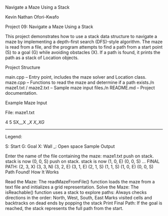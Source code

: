  Navigate a Maze Using a Stack

Kevin Nathan Ofori-Kwafo


Project 09: Navigate a Maze Using a Stack

This project demonstrates how to use a stack data structure to navigate a maze by implementing a depth-first search (DFS)-style algorithm. The maze is read from a file, and the program attempts to find a path from a start point (S) to a goal (G) while avoiding obstacles (X). If a path is found, it prints the path as a stack of Location objects.

Project Structure

main.cpp – Entry point, includes the maze solver and Location class.
maze.cpp – Functions to read the maze and determine if a path exists./n
maze1.txt / maze2.txt – Sample maze input files./n
README.md – Project documentation.

Example Maze Input

File: maze1.txt

4 5
SX__X
___X_
X_XG_
_____
Legend:

S: Start
G: Goal
X: Wall
_: Open space
Sample Output

Enter the name of the file containing the maze: maze1.txt
push on stack. stack is now (0, 0, S)
push on stack. stack is now (1, 0, E) (0, 0, S)
...
FINAL PATH: (2, 3, X) (3, 3, N) (3, 2, E) (3, 1, E) (2, 1, S) (1, 1, S) (1, 0, E) (0, 0, S)
Path Found!
How It Works

Read the Maze: The readMazeFromFile() function loads the maze from a text file and initializes a grid representation.
Solve the Maze: The isReachable() function uses a stack to explore paths:
Always checks directions in the order: North, West, South, East
Marks visited cells and backtracks on dead ends by popping the stack
Print Final Path: If the goal is reached, the stack represents the full path from the start.
